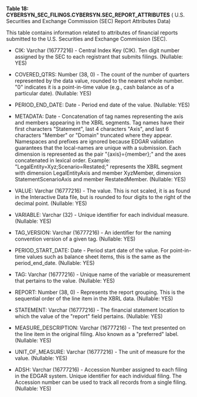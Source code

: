 **Table 18: CYBERSYN_SEC_FILINGS.CYBERSYN.SEC_REPORT_ATTRIBUTES** ( U.S. Securities and Exchange Commission (SEC) Report Attributes Data)

This table contains information related to attributes of financial reports submitted to the U.S. Securities and Exchange Commission (SEC).

- CIK: Varchar (16777216) - Central Index Key (CIK). Ten digit number assigned by the SEC to each registrant that submits filings. (Nullable: YES)

- COVERED_QTRS: Number (38, 0) - The count of the number of quarters represented by the data value, rounded to the nearest whole number. "0" indicates it is a point-in-time value (e.g., cash balance as of a particular date). (Nullable: YES)

- PERIOD_END_DATE: Date - Period end date of the value. (Nullable: YES)

- METADATA: Date - Concatenation of tag names representing the axis and members appearing in the XBRL segments. Tag names have their first characters "Statement", last 4 characters "Axis", and last 6 characters "Member" or "Domain" truncated where they appear. Namespaces and prefixes are ignored because EDGAR validation guarantees that the local-names are unique with a submission. Each dimension is represented as the pair "{axis}={member};" and the axes concatenated in lexical order. Example: "LegalEntity=Xyz;Scenario=Restated;" represents the XBRL segment with dimension LegalEntityAxis and member XyzMember, dimension StatementScenarioAxis and member RestatedMember. (Nullable: YES)

- VALUE: Varchar (16777216) - The value. This is not scaled, it is as found in the Interactive Data file, but is rounded to four digits to the right of the decimal point. (Nullable: YES)

- VARIABLE: Varchar (32) - Unique identifier for each individual measure. (Nullable: YES)

- TAG_VERSION: Varchar (16777216) - An identifier for the naming convention version of a given tag. (Nullable: YES)

- PERIOD_START_DATE: Date - Period start date of the value. For point-in-time values such as balance sheet items, this is the same as the period_end_date. (Nullable: YES)

- TAG: Varchar (16777216) - Unique name of the variable or measurement that pertains to the value. (Nullable: YES)

- REPORT: Number (38, 0) - Represents the report grouping. This is the sequential order of the line item in the XBRL data. (Nullable: YES)

- STATEMENT: Varchar (16777216) - The financial statement location to which the value of the "report" field pertains. (Nullable: YES)

- MEASURE_DESCRIPTION: Varchar (16777216) - The text presented on the line item in the original filing. Also known as a "preferred" label. (Nullable: YES)

- UNIT_OF_MEASURE: Varchar (16777216) - The unit of measure for the value. (Nullable: YES)

- ADSH: Varchar (16777216) - Accession Number assigned to each filing in the EDGAR system. Unique identifier for each individual filing. The Accession number can be used to track all records from a single filing. (Nullable: YES)

